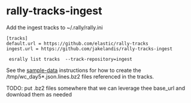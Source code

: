 # rally-tracks-ingest

Add the ingest tracks to ~/.rally/rally.ini
```
[tracks]
default.url = https://github.com/elastic/rally-tracks
ingest.url = https://github.com/jakelandis/rally-tracks-ingest
```

```
 esrally list tracks  --track-repository=ingest
```
 
 See the [sample-data](https://github.com/jakelandis/sample-data/tree/master/world-cup-98#create-a-json-lines-compressed-file) instructions for how to create the /tmp/wc_day5*.json.lines.bz2 files referenced in the tracks. 
 
 TODO: put .bz2 files somewhere that we can leverage thee base_url and download them as needed  